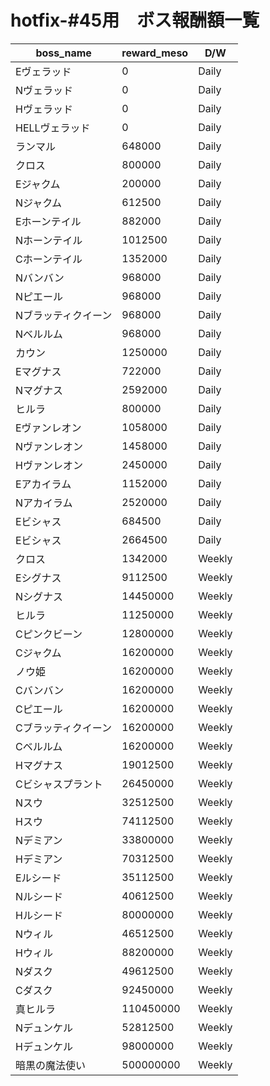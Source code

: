 # hotfix-#45用　ボス報酬額一覧

|  boss_name  |  reward_meso  | D/W |
| ---- | ---- | ---- |
| Eヴェラッド | 0 | Daily |
| Nヴェラッド | 0 | Daily |
| Hヴェラッド | 0 | Daily |
| HELLヴェラッド | 0 | Daily |
| ランマル | 648000 | Daily |
| クロス | 800000 | Daily |
| Eジャクム | 200000 | Daily |
| Nジャクム | 612500 | Daily |
| Eホーンテイル | 882000 | Daily |
| Nホーンテイル | 1012500 | Daily |
| Cホーンテイル | 1352000 | Daily |
| Nバンバン | 968000 | Daily |
| Nピエール | 968000 | Daily |
| Nブラッティクイーン | 968000 | Daily |
| Nベルルム| 968000 | Daily |
| カウン | 1250000 | Daily |
| Eマグナス | 722000 | Daily |
| Nマグナス | 2592000 | Daily |
| ヒルラ | 800000 | Daily |
| Eヴァンレオン | 1058000 | Daily |
| Nヴァンレオン | 1458000 | Daily |
| Hヴァンレオン | 2450000 | Daily |
| Eアカイラム | 1152000 | Daily |
| Nアカイラム | 2520000 | Daily |
| Eビシャス | 684500 | Daily |
| Eビシャス | 2664500 | Daily |
| クロス | 1342000 | Weekly |
| Eシグナス | 9112500 | Weekly |
| Nシグナス | 14450000 | Weekly |
| ヒルラ | 11250000 | Weekly |
| Cピンクビーン | 12800000 | Weekly |
| Cジャクム | 16200000 | Weekly |
| ノウ姫 | 16200000 | Weekly |
| Cバンバン | 16200000 | Weekly |
| Cピエール | 16200000 | Weekly |
| Cブラッティクイーン | 16200000 | Weekly |
| Cベルルム | 16200000 | Weekly |
| Hマグナス | 19012500 | Weekly |
| Cビシャスプラント | 26450000 | Weekly |
| Nスウ | 32512500 | Weekly |
| Hスウ | 74112500 | Weekly |
| Nデミアン | 33800000 | Weekly |
| Hデミアン | 70312500 | Weekly |
| Eルシード | 35112500 | Weekly |
| Nルシード | 40612500 | Weekly |
| Hルシード | 80000000 | Weekly |
| Nウィル | 46512500 | Weekly |
| Hウィル | 88200000 | Weekly |
| Nダスク | 49612500 | Weekly |
| Cダスク | 92450000 | Weekly |
| 真ヒルラ | 110450000 | Weekly |
| Nデュンケル | 52812500 | Weekly |
| Hデュンケル | 98000000 | Weekly |
| 暗黒の魔法使い | 500000000 | Weekly |

